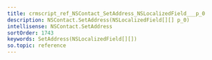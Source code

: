 ```yaml
---
title: crmscript_ref_NSContact_SetAddress_NSLocalizedField___p_0
description: NSContact.SetAddress(NSLocalizedField[][] p_0)
intellisense: NSContact.SetAddress
sortOrder: 1743
keywords: SetAddress(NSLocalizedField[][])
so.topic: reference
---
```





